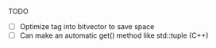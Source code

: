 TODO
- [ ] Optimize tag into bitvector to save space
- [ ] Can make an automatic get() method like std::tuple (C++)
